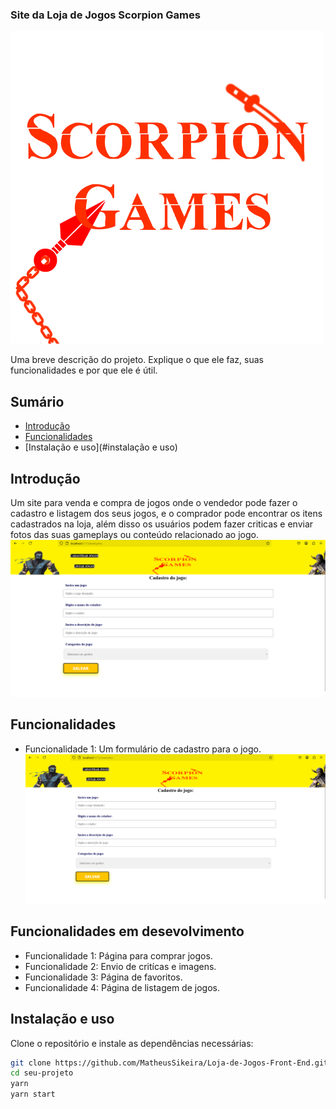### Site da Loja de Jogos Scorpion Games

![Banner do Projeto](./Loja-de-Jogos-Front-End/Scorpion-Games/src/assets/ScorpionGames.png)

Uma breve descrição do projeto. Explique o que ele faz, suas funcionalidades e por que ele é útil.

## Sumário

- [Introdução](#introdução)
- [Funcionalidades](#funcionalidades)
- [Instalação e uso](#instalação e uso)

## Introdução

Um site para venda e compra de jogos onde o vendedor pode fazer o cadastro e listagem dos seus jogos, e o comprador pode encontrar os itens cadastrados na loja, além disso os usuários podem fazer criticas e enviar fotos das suas gameplays ou conteúdo relacionado ao jogo.
![Foto do Site](./Loja-de-Jogos-Front-End/Scorpion-Games/src/assets/scre2.png)

## Funcionalidades

- Funcionalidade 1: Um formulário de cadastro para o jogo.
![Foto do Formulário](./Loja-de-Jogos-Front-End/Scorpion-Games/src/assets/scre2.png)

## Funcionalidades em desevolvimento
- Funcionalidade 1: Página para comprar jogos.
- Funcionalidade 2: Envio de critícas e imagens.
- Funcionalidade 3: Página de favoritos.
- Funcionalidade 4: Página de listagem de jogos.

## Instalação e uso

Clone o repositório e instale as dependências necessárias:

```bash
git clone https://github.com/MatheusSikeira/Loja-de-Jogos-Front-End.git
cd seu-projeto
yarn
yarn start
